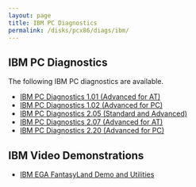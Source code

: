 ```yaml
---
layout: page
title: IBM PC Diagnostics
permalink: /disks/pcx86/diags/ibm/
---
```


IBM PC Diagnostics
------------------

The following IBM PC diagnostics are available.

* [IBM PC Diagnostics 1.01 (Advanced for AT)](1.01/)
* [IBM PC Diagnostics 1.02 (Advanced for PC)](1.02/)
* [IBM PC Diagnostics 2.05 (Standard and Advanced)](2.05/)
* [IBM PC Diagnostics 2.07 (Advanced for AT)](2.07/)
* [IBM PC Diagnostics 2.20 (Advanced for PC)](2.20/)

IBM Video Demonstrations
------------------------

* [IBM EGA FantasyLand Demo and Utilities](fland/)
